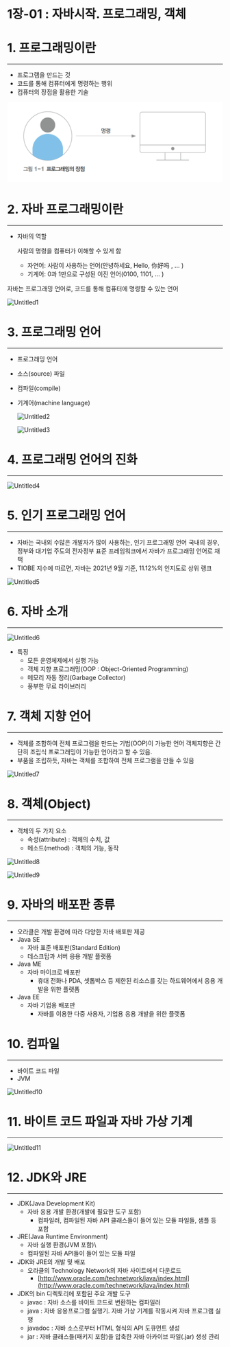 # 1장-01 : 자바시작. 프로그래밍, 객체

# 1. 프로그래밍이란

---

- 프로그램을 만드는 것
- 코드를 통해 컴퓨터에게 명령하는 행위
- 컴퓨터의 장점을 활용한 기술

![Untitled](../images/2023-02-20-Java1_01/Untitled.png)

# 2. 자바 프로그래밍이란

---

- 자바의 역할
    
    사람의 명령을 컴퓨터가 이해할 수 있게 함
    
    - 자연어: 사람이 사용하는 언어(안녕하세요, Hello, 你好吗 , ... )
    - 기계어: 0과 1만으로 구성된 이진 언어(0100, 1101, ... )

자바는 프로그래밍 언어로, 코드를 통해 컴퓨터에 명령할 수 있는 언어

![Untitled1](1%E1%84%8C%E1%85%A1%E1%86%BC-01%20%E1%84%8C%E1%85%A1%E1%84%87%E1%85%A1%E1%84%89%E1%85%B5%E1%84%8C%E1%85%A1%E1%86%A8%20%E1%84%91%E1%85%B3%E1%84%85%E1%85%A9%E1%84%80%E1%85%B3%E1%84%85%E1%85%A2%E1%84%86%E1%85%B5%E1%86%BC,%20%E1%84%80%E1%85%A2%E1%86%A8%E1%84%8E%E1%85%A6%20637675863768486bb79d15e4196e40c8/Untitled%201.png)

# 3. 프로그래밍 언어

---

- 프로그래밍 언어
- 소스(source) 파일
- 컴파일(compile)
- 기계어(machine language)
    
    ![Untitled2](1%E1%84%8C%E1%85%A1%E1%86%BC-01%20%E1%84%8C%E1%85%A1%E1%84%87%E1%85%A1%E1%84%89%E1%85%B5%E1%84%8C%E1%85%A1%E1%86%A8%20%E1%84%91%E1%85%B3%E1%84%85%E1%85%A9%E1%84%80%E1%85%B3%E1%84%85%E1%85%A2%E1%84%86%E1%85%B5%E1%86%BC,%20%E1%84%80%E1%85%A2%E1%86%A8%E1%84%8E%E1%85%A6%20637675863768486bb79d15e4196e40c8/Untitled%202.png)
    
    ![Untitled3](1%E1%84%8C%E1%85%A1%E1%86%BC-01%20%E1%84%8C%E1%85%A1%E1%84%87%E1%85%A1%E1%84%89%E1%85%B5%E1%84%8C%E1%85%A1%E1%86%A8%20%E1%84%91%E1%85%B3%E1%84%85%E1%85%A9%E1%84%80%E1%85%B3%E1%84%85%E1%85%A2%E1%84%86%E1%85%B5%E1%86%BC,%20%E1%84%80%E1%85%A2%E1%86%A8%E1%84%8E%E1%85%A6%20637675863768486bb79d15e4196e40c8/Untitled%203.png)
    

# 4. 프로그래밍 언어의 진화

---

![Untitled4](1%E1%84%8C%E1%85%A1%E1%86%BC-01%20%E1%84%8C%E1%85%A1%E1%84%87%E1%85%A1%E1%84%89%E1%85%B5%E1%84%8C%E1%85%A1%E1%86%A8%20%E1%84%91%E1%85%B3%E1%84%85%E1%85%A9%E1%84%80%E1%85%B3%E1%84%85%E1%85%A2%E1%84%86%E1%85%B5%E1%86%BC,%20%E1%84%80%E1%85%A2%E1%86%A8%E1%84%8E%E1%85%A6%20637675863768486bb79d15e4196e40c8/Untitled%204.png)

# 5. 인기 프로그래밍 언어

---

- 자바는 국내외 수많은 개발자가 많이 사용하는, 인기 프로그래밍 언어 국내의 경우, 정부와 대기업 주도의 전자정부 표준 프레임워크에서 자바가 프로그래밍 언어로 채택
- TIOBE 지수에 따르면, 자바는 2021년 9월 기준, 11.12%의 인지도로 상위 랭크

![Untitled5](1%E1%84%8C%E1%85%A1%E1%86%BC-01%20%E1%84%8C%E1%85%A1%E1%84%87%E1%85%A1%E1%84%89%E1%85%B5%E1%84%8C%E1%85%A1%E1%86%A8%20%E1%84%91%E1%85%B3%E1%84%85%E1%85%A9%E1%84%80%E1%85%B3%E1%84%85%E1%85%A2%E1%84%86%E1%85%B5%E1%86%BC,%20%E1%84%80%E1%85%A2%E1%86%A8%E1%84%8E%E1%85%A6%20637675863768486bb79d15e4196e40c8/Untitled%205.png)

# 6. 자바 소개

---

![Untitled6](1%E1%84%8C%E1%85%A1%E1%86%BC-01%20%E1%84%8C%E1%85%A1%E1%84%87%E1%85%A1%E1%84%89%E1%85%B5%E1%84%8C%E1%85%A1%E1%86%A8%20%E1%84%91%E1%85%B3%E1%84%85%E1%85%A9%E1%84%80%E1%85%B3%E1%84%85%E1%85%A2%E1%84%86%E1%85%B5%E1%86%BC,%20%E1%84%80%E1%85%A2%E1%86%A8%E1%84%8E%E1%85%A6%20637675863768486bb79d15e4196e40c8/Untitled%206.png)

- 특징
    - 모든 운영체제에서 실행 가능
    - 객체 지향 프로그래밍(OOP : Object-Oriented Programming)
    - 메모리 자동 정리(Garbage Collector)
    - 풍부한 무료 라이브러리
    

# 7. 객체 지향 언어

---

- 객체를 조합하여 전체 프로그램을 만드는 기법(OOP)이 가능한 언어 객체지향은 간단히 조립식 프로그래밍이 가능한 언어라고 할 수 있음.
- 부품을 조립하듯, 자바는 객체를 조합하여 전체 프로그램을 만들 수 있음

![Untitled7](1%E1%84%8C%E1%85%A1%E1%86%BC-01%20%E1%84%8C%E1%85%A1%E1%84%87%E1%85%A1%E1%84%89%E1%85%B5%E1%84%8C%E1%85%A1%E1%86%A8%20%E1%84%91%E1%85%B3%E1%84%85%E1%85%A9%E1%84%80%E1%85%B3%E1%84%85%E1%85%A2%E1%84%86%E1%85%B5%E1%86%BC,%20%E1%84%80%E1%85%A2%E1%86%A8%E1%84%8E%E1%85%A6%20637675863768486bb79d15e4196e40c8/Untitled%207.png)

# 8. 객체(Object)

---

- 객체의 두 가지 요소
    - 속성(attribute) : 객체의 수치, 값
    - 메소드(method) : 객체의 기능, 동작

![Untitled8](1%E1%84%8C%E1%85%A1%E1%86%BC-01%20%E1%84%8C%E1%85%A1%E1%84%87%E1%85%A1%E1%84%89%E1%85%B5%E1%84%8C%E1%85%A1%E1%86%A8%20%E1%84%91%E1%85%B3%E1%84%85%E1%85%A9%E1%84%80%E1%85%B3%E1%84%85%E1%85%A2%E1%84%86%E1%85%B5%E1%86%BC,%20%E1%84%80%E1%85%A2%E1%86%A8%E1%84%8E%E1%85%A6%20637675863768486bb79d15e4196e40c8/Untitled%208.png)

![Untitled9](1%E1%84%8C%E1%85%A1%E1%86%BC-01%20%E1%84%8C%E1%85%A1%E1%84%87%E1%85%A1%E1%84%89%E1%85%B5%E1%84%8C%E1%85%A1%E1%86%A8%20%E1%84%91%E1%85%B3%E1%84%85%E1%85%A9%E1%84%80%E1%85%B3%E1%84%85%E1%85%A2%E1%84%86%E1%85%B5%E1%86%BC,%20%E1%84%80%E1%85%A2%E1%86%A8%E1%84%8E%E1%85%A6%20637675863768486bb79d15e4196e40c8/Untitled%209.png)

# 9. 자바의 배포판 종류

---

- 오라클은 개발 환경에 따라 다양한 자바 배포판 제공
- Java SE
    - 자바 표준 배포판(Standard Edition)
    - 데스크탑과 서버 응용 개발 플랫폼
- Java ME
    - 자바 마이크로 배포판
        - 휴대 전화나 PDA, 셋톱박스 등 제한된 리소스를 갖는 하드웨어에서 응용 개발을 위한 플랫폼
- Java EE
    - 자바 기업용 배포판
        - 자바를 이용한 다중 사용자, 기업용 응용 개발을 위한 플랫폼

# 10. 컴파일

---

- 바이트 코드 파일
- JVM

![Untitled10](1%E1%84%8C%E1%85%A1%E1%86%BC-01%20%E1%84%8C%E1%85%A1%E1%84%87%E1%85%A1%E1%84%89%E1%85%B5%E1%84%8C%E1%85%A1%E1%86%A8%20%E1%84%91%E1%85%B3%E1%84%85%E1%85%A9%E1%84%80%E1%85%B3%E1%84%85%E1%85%A2%E1%84%86%E1%85%B5%E1%86%BC,%20%E1%84%80%E1%85%A2%E1%86%A8%E1%84%8E%E1%85%A6%20637675863768486bb79d15e4196e40c8/Untitled%2010.png)

# 11. 바이트 코드 파일과 자바 가상 기계

---

![Untitled11](1%E1%84%8C%E1%85%A1%E1%86%BC-01%20%E1%84%8C%E1%85%A1%E1%84%87%E1%85%A1%E1%84%89%E1%85%B5%E1%84%8C%E1%85%A1%E1%86%A8%20%E1%84%91%E1%85%B3%E1%84%85%E1%85%A9%E1%84%80%E1%85%B3%E1%84%85%E1%85%A2%E1%84%86%E1%85%B5%E1%86%BC,%20%E1%84%80%E1%85%A2%E1%86%A8%E1%84%8E%E1%85%A6%20637675863768486bb79d15e4196e40c8/Untitled%2011.png)

# 12. JDK와 JRE

---

- JDK(Java Development Kit)
    - 자바 응용 개발 환경(개발에 필요한 도구 포함)
        - 컴파일러, 컴파일된 자바 API 클래스들이 들어 있는 모듈 파일들, 샘플 등 포함
- JRE(Java Runtime Environment)
    - 자바 실행 환경(JVM 포함)\
    - 컴파일된 자바 API들이 들어 있는 모듈 파일
- JDK와 JRE의 개발 및 배포
    - 오라클의 Technology Network의 자바 사이트에서 다운로드
        - [http://www.oracle.com/technetwork/java/index.html](http://www.oracle.com/technetwork/java/index.html)
- JDK의 bin 디렉토리에 포함된 주요 개발 도구
    - javac : 자바 소스를 바이트 코드로 변환하는 컴파일러
    - java : 자바 응용프로그램 실행기. 자바 가상 기계를 작동시켜 자바 프로그램 실행
    - javadoc : 자바 소스로부터 HTML 형식의 API 도큐먼트 생성
    - jar : 자바 클래스들(패키지 포함)을 압축한 자바 아카이브 파일(.jar) 생성 관리
